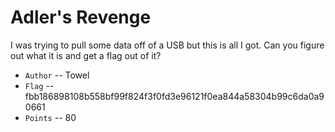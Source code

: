 # Adler's Revenge
I was trying to pull some data off of a USB but this is all I got. Can you figure out what it is and get a flag out of it?

* `Author` -- Towel
* `Flag` -- fbb186898108b558bf99f824f3f0fd3e96121f0ea844a58304b99c6da0a90661
* `Points` -- 80
